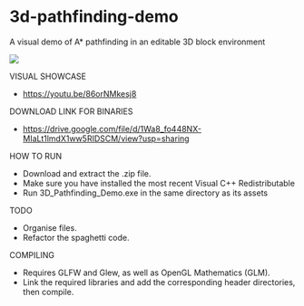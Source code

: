 # 3d-pathfinding-demo
A visual demo of A* pathfinding in an editable 3D block environment

![](https://cdn.discordapp.com/attachments/349310629552586755/781581063779516438/unknown.png)

VISUAL SHOWCASE
- https://youtu.be/86orNMkesj8

DOWNLOAD LINK FOR BINARIES
- https://drive.google.com/file/d/1Wa8_fo448NX-MIaLt1lmdX1ww5RIDSCM/view?usp=sharing

HOW TO RUN
- Download and extract the .zip file.
- Make sure you have installed the most recent Visual C++ Redistributable
- Run 3D_Pathfinding_Demo.exe in the same directory as its assets

TODO
- Organise files.
- Refactor the spaghetti code.

COMPILING
- Requires GLFW and Glew, as well as OpenGL Mathematics (GLM).
- Link the required libraries and add the corresponding header directories, then compile.
